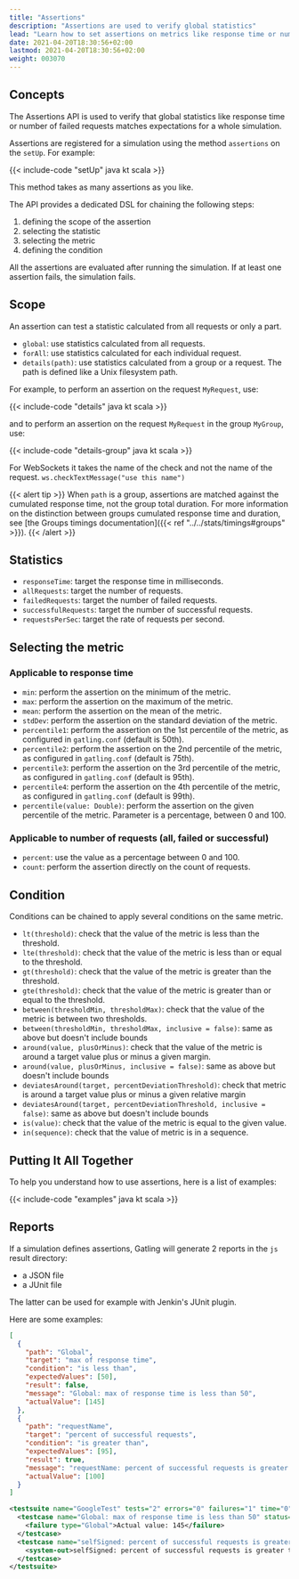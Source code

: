 ```yaml
---
title: "Assertions"
description: "Assertions are used to verify global statistics"
lead: "Learn how to set assertions on metrics like response time or number of failed requests, and export these results to a JUnit compatible format"
date: 2021-04-20T18:30:56+02:00
lastmod: 2021-04-20T18:30:56+02:00
weight: 003070
---
```


## Concepts

The Assertions API is used to verify that global statistics like response time or number of failed requests matches expectations for a whole simulation.

Assertions are registered for a simulation using the method `assertions` on the `setUp`. For example:

{{< include-code "setUp" java kt scala >}}

This method takes as many assertions as you like.

The API provides a dedicated DSL for chaining the following steps:

1. defining the scope of the assertion
2. selecting the statistic
3. selecting the metric
4. defining the condition

All the assertions are evaluated after running the simulation. If at least one assertion fails, the simulation fails.

## Scope

An assertion can test a statistic calculated from all requests or only a part.

* `global`: use statistics calculated from all requests.
* `forAll`: use statistics calculated for each individual request.
* `details(path)`: use statistics calculated from a group or a request. The path is defined like a Unix filesystem path.

For example, to perform an assertion on the request `MyRequest`, use:

{{< include-code "details" java kt scala >}}

and to perform an assertion on the request `MyRequest` in the group `MyGroup`, use:

{{< include-code "details-group" java kt scala >}}

For WebSockets it takes the name of the check and not the name of the request. `ws.checkTextMessage("use this name")`

{{< alert tip >}}
When `path` is a group, assertions are matched against the cumulated response time, not the group total duration.
For more information on the distinction between groups cumulated response time and duration, see [the Groups timings documentation]({{< ref "../../stats/timings#groups" >}}).
{{< /alert >}}

## Statistics

* `responseTime`: target the response time in milliseconds.
* `allRequests`: target the number of requests.
* `failedRequests`: target the number of failed requests.
* `successfulRequests`: target the number of successful requests.
* `requestsPerSec`: target the rate of requests per second.

## Selecting the metric

### Applicable to response time

* `min`: perform the assertion on the minimum of the metric.
* `max`: perform the assertion on the maximum of the metric.
* `mean`: perform the assertion on the mean of the metric.
* `stdDev`: perform the assertion on the standard deviation of the metric.
* `percentile1`: perform the assertion on the 1st percentile of the metric, as configured in `gatling.conf` (default is 50th).
* `percentile2`: perform the assertion on the 2nd percentile of the metric, as configured in `gatling.conf` (default is 75th).
* `percentile3`: perform the assertion on the 3rd percentile of the metric, as configured in `gatling.conf` (default is 95th).
* `percentile4`: perform the assertion on the 4th percentile of the metric, as configured in `gatling.conf` (default is 99th).
* `percentile(value: Double)`: perform the assertion on the given percentile of the metric. Parameter is a percentage, between 0 and 100.

### Applicable to number of requests (all, failed or successful)

* `percent`: use the value as a percentage between 0 and 100.
* `count`: perform the assertion directly on the count of requests.

## Condition

Conditions can be chained to apply several conditions on the same metric.

* `lt(threshold)`: check that the value of the metric is less than the threshold.
* `lte(threshold)`: check that the value of the metric is less than or equal to the threshold.
* `gt(threshold)`: check that the value of the metric is greater than the threshold.
* `gte(threshold)`: check that the value of the metric is greater than or equal to the threshold.
* `between(thresholdMin, thresholdMax)`: check that the value of the metric is between two thresholds.
* `between(thresholdMin, thresholdMax, inclusive = false)`: same as above but doesn't include bounds
* `around(value, plusOrMinus)`: check that the value of the metric is around a target value plus or minus a given margin.
* `around(value, plusOrMinus, inclusive = false)`: same as above but doesn't include bounds
* `deviatesAround(target, percentDeviationThreshold)`: check that metric is around a target value plus or minus a given relative margin
* `deviatesAround(target, percentDeviationThreshold, inclusive = false)`: same as above but doesn't include bounds
* `is(value)`: check that the value of the metric is equal to the given value.
* `in(sequence)`: check that the value of metric is in a sequence.

## Putting It All Together

To help you understand how to use assertions, here is a list of examples:

{{< include-code "examples" java kt scala >}}

## Reports

If a simulation defines assertions, Gatling will generate 2 reports in the `js` result directory:

* a JSON file
* a JUnit file

The latter can be used for example with Jenkin's JUnit plugin.

Here are some examples:

```json
[
  {
    "path": "Global",
    "target": "max of response time",
    "condition": "is less than",
    "expectedValues": [50],
    "result": false,
    "message": "Global: max of response time is less than 50",
    "actualValue": [145]
  },
  {
    "path": "requestName",
    "target": "percent of successful requests",
    "condition": "is greater than",
    "expectedValues": [95],
    "result": true,
    "message": "requestName: percent of successful requests is greater than 95",
    "actualValue": [100]
  }
]
```

```xml
<testsuite name="GoogleTest" tests="2" errors="0" failures="1" time="0">
  <testcase name="Global: max of response time is less than 50" status="false" time="0">
    <failure type="Global">Actual value: 145</failure>
  </testcase>
  <testcase name="selfSigned: percent of successful requests is greater than 95" status="true" time="0">
    <system-out>selfSigned: percent of successful requests is greater than 95</system-out>
  </testcase>
</testsuite>
```
